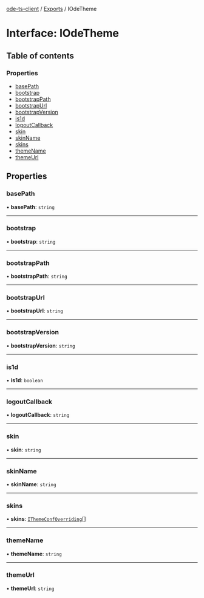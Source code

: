 [ode-ts-client](../README.md) / [Exports](../modules.md) / IOdeTheme

# Interface: IOdeTheme

## Table of contents

### Properties

- [basePath](IOdeTheme.md#basepath)
- [bootstrap](IOdeTheme.md#bootstrap)
- [bootstrapPath](IOdeTheme.md#bootstrappath)
- [bootstrapUrl](IOdeTheme.md#bootstrapurl)
- [bootstrapVersion](IOdeTheme.md#bootstrapversion)
- [is1d](IOdeTheme.md#is1d)
- [logoutCallback](IOdeTheme.md#logoutcallback)
- [skin](IOdeTheme.md#skin)
- [skinName](IOdeTheme.md#skinname)
- [skins](IOdeTheme.md#skins)
- [themeName](IOdeTheme.md#themename)
- [themeUrl](IOdeTheme.md#themeurl)

## Properties

### basePath

• **basePath**: `string`

___

### bootstrap

• **bootstrap**: `string`

___

### bootstrapPath

• **bootstrapPath**: `string`

___

### bootstrapUrl

• **bootstrapUrl**: `string`

___

### bootstrapVersion

• **bootstrapVersion**: `string`

___

### is1d

• **is1d**: `boolean`

___

### logoutCallback

• **logoutCallback**: `string`

___

### skin

• **skin**: `string`

___

### skinName

• **skinName**: `string`

___

### skins

• **skins**: [`IThemeConfOverriding`](IThemeConfOverriding.md)[]

___

### themeName

• **themeName**: `string`

___

### themeUrl

• **themeUrl**: `string`
